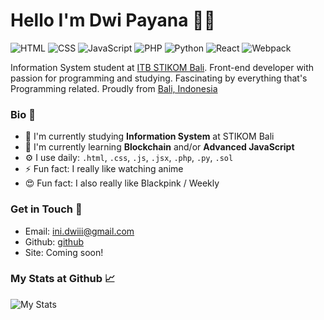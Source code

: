 # Hello I'm Dwi Payana 👋🏻

![HTML][url-badge-html]
![CSS][url-badge-css]
![JavaScript][url-badge-javascript]
![PHP][url-badge-php]
![Python][url-badge-python]
![React][url-badge-react]
![Webpack][url-badge-webpack]

Information System student at [ITB STIKOM Bali][url-university]. 
Front-end developer with passion for programming and studying.
Fascinating by everything that's Programming related.
Proudly from [Bali, Indonesia][url-map]

### Bio 🧾

- 🔭 I'm currently studying **Information System** at STIKOM Bali
- 🌱 I'm currently learning **Blockchain** and/or **Advanced JavaScript**
- ⚙️ I use daily: `.html`, `.css`, `.js`, `.jsx`, `.php`, `.py`, `.sol`
- ⚡ Fun fact: I really like watching anime
- 😍 Fun fact: I also really like Blackpink / Weekly 

### Get in Touch 📧

- Email: [ini.dwiii@gmail.com][url-social-email]
- Github: [github][url-social-github]
- Site: Coming soon!

### My Stats at Github 📈

![My Stats][url-asset-stats]

[url-asset-stats]: https://github-readme-stats.vercel.app/api?username=wipaaa&show_icons=true&hide_border=true&theme=dark

[url-badge-html]: https://img.shields.io/badge/HTML-Intermediate-orange
[url-badge-css]: https://img.shields.io/badge/CSS-Intermediate-blue
[url-badge-javascript]: https://img.shields.io/badge/JavaScript-Intermediate-yellow
[url-badge-php]: https://img.shields.io/badge/PHP-Intermediate-blue
[url-badge-python]: https://img.shields.io/badge/Python-Beginner-cyan
[url-badge-react]: https://img.shields.io/badge/React-Beginner-limegreen
[url-badge-webpack]: https://img.shields.io/badge/Webpack-Beginner-lightblue

[url-social-github]: https://github.com/wipaaa
[url-social-email]: mailto:ini.dwiii@gmail.com

[url-map]: https://goo.gl/maps/kfQTAYw1PDgvb51n9
[url-university]: https://stikom-bali.ac.id/
